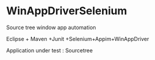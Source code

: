 # WinAppDriverSelenium
Source tree window app automation


 Eclipse + Maven +Junit +Selenium+Appim+WinAppDriver
 
 Application under test : Sourcetree


